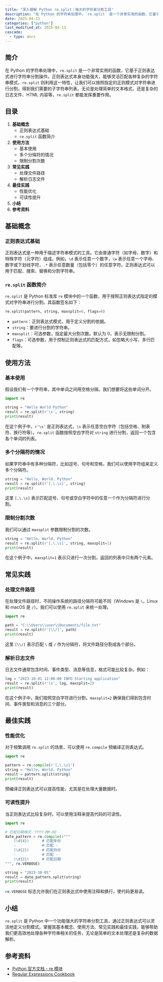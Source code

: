 ```yaml
---
title: "深入理解 Python re.split：强大的字符串分割工具"
description: "在 Python 的字符串处理中，`re.split` 是一个非常实用的函数，它基于正则表达式进行字符串分割操作。正则表达式本身功能强大，能够灵活匹配各种复杂的字符串模式，`re.split` 则利用这一特性，让我们可以按照指定的正则模式对字符串进行分割，得到我们需要的子字符串列表。无论是处理简单的文本格式，还是复杂的日志文件、HTML 内容等，`re.split` 都能发挥重要作用。"
date: 2025-04-13
categories: ["python"]
last_modified_at: 2025-04-13
cascade:
  - type: docs
---
```



## 简介
在 Python 的字符串处理中，`re.split` 是一个非常实用的函数，它基于正则表达式进行字符串分割操作。正则表达式本身功能强大，能够灵活匹配各种复杂的字符串模式，`re.split` 则利用这一特性，让我们可以按照指定的正则模式对字符串进行分割，得到我们需要的子字符串列表。无论是处理简单的文本格式，还是复杂的日志文件、HTML 内容等，`re.split` 都能发挥重要作用。

<!-- more -->
## 目录
1. **基础概念**
    - 正则表达式基础
    - `re.split` 函数简介
2. **使用方法**
    - 基本使用
    - 多个分隔符的情况
    - 限制分割次数
3. **常见实践**
    - 处理文件路径
    - 解析日志文件
4. **最佳实践**
    - 性能优化
    - 可读性提升
5. **小结**
6. **参考资料**

## 基础概念
### 正则表达式基础
正则表达式是一种用于描述字符串模式的工具。它由普通字符（如字母、数字）和特殊字符（元字符）组成。例如，`\d` 表示任意一个数字，`\w` 表示任意一个字母、数字或下划线字符，`.*` 表示任意数量（包括零个）的任意字符。正则表达式可以用于匹配、搜索、替换和分割字符串。

### `re.split` 函数简介
`re.split` 是 Python 标准库 `re` 模块中的一个函数，用于按照正则表达式指定的模式对字符串进行分割。其函数签名如下：
```python
re.split(pattern, string, maxsplit=0, flags=0)
```
- `pattern`：正则表达式模式，用于定义分割的依据。
- `string`：要进行分割的字符串。
- `maxsplit`：可选参数，指定最大分割次数。默认为 0，表示无限制分割。
- `flags`：可选参数，用于控制正则表达式的匹配方式，如忽略大小写、多行匹配等。

## 使用方法
### 基本使用
假设我们有一个字符串，其中单词之间用空格分隔，我们想要将这些单词分开。
```python
import re

string = "Hello World Python"
result = re.split(r'\s', string)
print(result)  
```
在这个例子中，`r'\s'` 是正则表达式，`\s` 表示任意空白字符（包括空格、制表符、换行符等）。`re.split` 函数按照空白字符对 `string` 进行分割，返回一个包含各个单词的列表。

### 多个分隔符的情况
如果字符串中有多种分隔符，比如逗号、句号和空格，我们可以使用字符组来定义多个分隔符。
```python
string = "Hello, World. Python"
result = re.split(r'[,\.\s]', string)
print(result)  
```
这里 `[,\.\s]` 表示匹配逗号、句号或空白字符中的任意一个作为分隔符进行分割。

### 限制分割次数
我们可以通过 `maxsplit` 参数限制分割的次数。
```python
string = "Hello, World. Python"
result = re.split(r'[,\.\s]', string, maxsplit=1)
print(result)  
```
在这个例子中，`maxsplit=1` 表示只进行一次分割，返回的列表中只有两个元素。

## 常见实践
### 处理文件路径
在处理文件路径时，不同操作系统的路径分隔符可能不同（Windows 是 `\`，Linux 和 macOS 是 `/`）。我们可以使用 `re.split` 来统一处理。
```python
import re

path = "C:\\Users\\user\\Documents/file.txt"
result = re.split(r'[\\/]', path)
print(result)  
```
这里 `[\\/]` 表示匹配 `\` 或 `/` 作为分隔符，将文件路径分割成各个部分。

### 解析日志文件
日志文件通常包含时间、事件类型、消息等信息，格式可能比较复杂。例如：
```python
log = "2023-10-01 12:00:00 INFO Starting application"
result = re.split(r'\s', log, maxsplit=2)
print(result)  
```
在这个例子中，我们按照空白字符进行分割，`maxsplit=2` 确保我们得到包含时间、事件类型和消息的三个部分。

## 最佳实践
### 性能优化
对于频繁调用 `re.split` 的场景，可以使用 `re.compile` 预编译正则表达式。
```python
import re

pattern = re.compile(r'[,\.\s]')
string = "Hello, World. Python"
result = pattern.split(string)
print(result)  
```
预编译正则表达式可以提高性能，尤其是在处理大量数据时。

### 可读性提升
当正则表达式比较复杂时，可以使用注释来提高代码的可读性。
```python
import re

# 匹配日期格式：YYYY-MM-DD
date_pattern = re.compile(r"""
    (\d{4})      # 匹配年份
    -            # 匹配 -
    (\d{2})      # 匹配月份
    -            # 匹配 -
    (\d{2})      # 匹配日期
""", re.VERBOSE)

string = "2023-10-01"
result = date_pattern.split(string)
print(result)  
```
`re.VERBOSE` 标志允许我们在正则表达式中使用注释和换行，使代码更易读。

## 小结
`re.split` 是 Python 中一个功能强大的字符串分割工具，通过正则表达式可以灵活地定义分割模式。掌握其基本概念、使用方法、常见实践和最佳实践，能够帮助我们更高效地处理各种字符串相关的任务，无论是简单的文本处理还是复杂的数据解析。

## 参考资料
- [Python 官方文档 - re 模块](https://docs.python.org/3/library/re.html)
- [Regular Expressions Cookbook](https://www.regular-expressions.info/python.html)